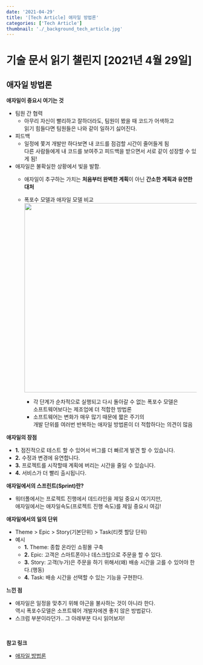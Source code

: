 ```yaml
---
date: '2021-04-29'
title: '[Tech Article] 애자일 방법론'
categories: ['Tech Article']
thumbnail: './_background_tech_article.jpg'
---
```


# 기술 문서 읽기 챌린지 [2021년 4월 29일]

## **애자일 방법론**

**애자일이 중요시 여기는 것**

-   팀원 간 협력
    -   아무리 자신이 빨리하고 잘하더라도, 팀원이 봤을 때 코드가 어색하고  
         읽기 힘들다면 팀원들은 나와 같이 일하기 싫어진다.
-   피드백
    -   일정에 쫓겨 개발만 하다보면 내 코드를 점검할 시간이 줄어들게 됨  
         다른 사람들에게 내 코드를 보여주고 피드백을 받으면서 서로 같이 성장할 수 있게 됨!
-   애자일은 불확실한 상황에서 빛을 발함.
    -   애자일이 추구하는 가치는 **처음부터 완벽한 계획**이 아닌 **간소한 계획과 유연한 대처**
    -   폭포수 모델과 애자일 모델 비교  
        <img src="https://user-images.githubusercontent.com/33610315/116555863-d06c8380-a937-11eb-8223-8c083039f9a2.png" width="500">

        -   각 단계가 순차적으로 실행되고 다시 돌아갈 수 없는 폭포수 모델은  
            소프트웨어보다는 제조업에 더 적합한 방법론
        -   소프트웨어는 변화가 매우 많기 때문에 짧은 주기의  
            개발 단위를 여러번 반복하는 애자일 방법론이 더 적합하다는 의견이 많음

**애자일의 장점**

-   **1.** 점진적으로 테스트 할 수 있어서 버그를 더 빠르게 발견 할 수 있습니다.
-   **2.** 수정과 변경에 유연합니다.
-   **3.** 프로젝트를 시작할때 계획에 버리는 시간을 줄일 수 있습니다.
-   **4.** 서비스가 더 빨리 출시됩니다.

**애자일에서의 스프린트(Sprint)란?**

-   워터폴에서는 프로젝트 진행에서 데드라인을 제일 중요시 여기지만,  
     애자일에서는 애자일속도(프로젝트 진행 속도)를 제일 중요시 여김!

**애자일에서의 일의 단위**

-   Theme > Epic > Story(기본단위) > Task(티켓 할당 단위)
-   예시
    -   **1.** Theme: 종합 온라인 쇼핑몰 구축
    -   **2.** Epic: 고객은 스마트폰이나 데스크탑으로 주문을 할 수 있다.
    -   **3.** Story: 고객(누가)은 주문을 하기 위해서(왜) 배송 시간을 고를 수 있어야 한다.(행동)
    -   **4.** Task: 배송 시간을 선택할 수 있는 기능을 구현한다.

**느낀 점**

-   애자일은 일정을 맞추기 위해 야근을 불사하는 것이 아니라 한다.  
    역시 폭포수모델은 소프트웨어 개발자에겐 좋지 않은 방법같다.
-   스크럼 부분이라던가.. 그 아래부분 다시 읽어보자!

<br/>

**참고 링크**

-   [애자일 방법론](https://simsimjae.medium.com/애자일-방법론-753368aa3058)
